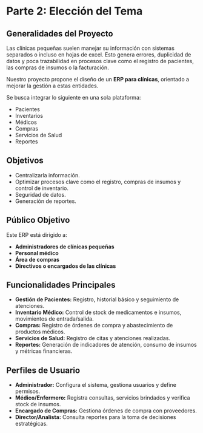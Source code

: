 # Parte 2: Elección del Tema  

## Generalidades del Proyecto  
Las clínicas pequeñas suelen manejar su información con sistemas separados o incluso en hojas de excel. Esto genera errores, duplicidad de datos y poca trazabilidad en procesos clave como el registro de pacientes, las compras de insumos o la facturación.  

Nuestro proyecto propone el diseño de un **ERP para clínicas**, orientado a mejorar la gestión a estas entidades.

Se busca integrar lo siguiente en una sola plataforma:
- Pacientes
- Inventarios 
- Médicos
- Compras
- Servicios de Salud
- Reportes  

## Objetivos  
- Centralizarla información.  
- Optimizar procesos clave como el registro, compras de insumos y control de inventario.  
- Seguridad de datos.  
- Generación de reportes.  

## Público Objetivo  
Este ERP está dirigido a:  
- **Administradores de clínicas pequeñas**  
- **Personal médico**  
- **Área de compras**  
- **Directivos o encargados de las clínicas**  

## Funcionalidades Principales  
- **Gestión de Pacientes:** Registro, historial básico y seguimiento de atenciones.  
- **Inventario Médico:** Control de stock de medicamentos e insumos, movimientos de entrada/salida.  
- **Compras:** Registro de órdenes de compra y abastecimiento de productos médicos.  
- **Servicios de Salud:** Registro de citas y atenciones realizadas.  
- **Reportes:** Generación de indicadores de atención, consumo de insumos y métricas financieras.

## Perfiles de Usuario  
- **Administrador:** Configura el sistema, gestiona usuarios y define permisos.  
- **Médico/Enfermero:** Registra consultas, servicios brindados y verifica stock de insumos.  
- **Encargado de Compras:** Gestiona órdenes de compra con proveedores.  
- **Director/Analista:** Consulta reportes para la toma de decisiones estratégicas.  
